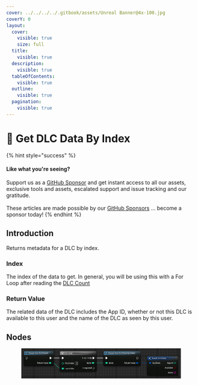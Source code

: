 ```yaml
---
cover: ../../../../.gitbook/assets/Unreal Banner@4x-100.jpg
coverY: 0
layout:
  cover:
    visible: true
    size: full
  title:
    visible: true
  description:
    visible: true
  tableOfContents:
    visible: true
  outline:
    visible: true
  pagination:
    visible: true
---
```


# 🔵 Get DLC Data By Index

{% hint style="success" %}
#### Like what you're seeing?

Support us as a [GitHub Sponsor](../../../../become-a-sponsor/) and get instant access to all our assets, exclusive tools and assets, escalated support and issue tracking and our gratitude.\
\
These articles are made possible by our [GitHub Sponsors](../../../../become-a-sponsor/) ... become a sponsor today!
{% endhint %}

## Introduction

Returns metadata for a DLC by index.

### Index

The index of the data to get. In general, you will be using this with a For Loop after reading the [DLC Count](get-dlc-count.md)

### Return Value

The related data of the DLC includes the App ID, whether or not this DLC is available to this user and the name of the DLC as seen by this user.

## Nodes

<figure><img src="../../../../.gitbook/assets/image (1) (1) (1) (1).png" alt=""><figcaption></figcaption></figure>
